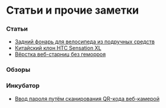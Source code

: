 Статьи и прочие заметки
=======================

### Статьи
+ [Задний фонарь для велосипеда из подручных средств](http://it-the-drote.tk/article/tail-light-for-bicycle-from-scratch)
+ [Китайский клон HTC Sensation XL](http://it-the-drote.tk/article/chinese-htc)
+ [Вёрстка веб-старниц без геморроя](http://it-the-drote.tk/article/webdev-done-right)

### Обзоры

### Инкубатор
+ [Ввод пароля путём сканирования QR-кода веб-камерой](http://it-the-drote.tk/article/qr-webcam)
